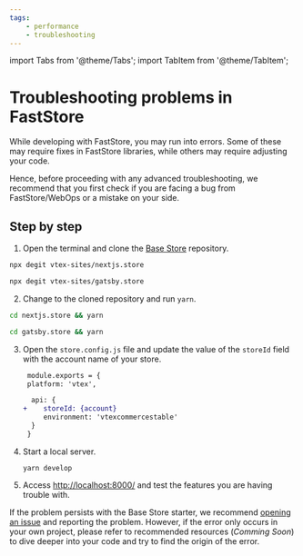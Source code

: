```yaml
---
tags: 
    - performance
    - troubleshooting
---
```


import Tabs from '@theme/Tabs';
import TabItem from '@theme/TabItem';

# Troubleshooting problems in FastStore

While developing with FastStore, you may run into errors. Some of these may require fixes in FastStore libraries, while others may require adjusting your code. 

Hence, before proceeding with any advanced troubleshooting, we recommend that you first check if you are facing a bug from FastStore/WebOps or a mistake on your side.

## Step by step

1. Open the terminal and clone the [Base Store](/starters/base) repository.

<Tabs groupId="chosen-framework">
  <TabItem value="nextjs" label="Next.js" default>

```sh
npx degit vtex-sites/nextjs.store
```

  </TabItem>
  <TabItem value="gatsby" label="Gatsby">

```sh
npx degit vtex-sites/gatsby.store
```

  </TabItem>
</Tabs>


2. Change to the cloned repository and run `yarn`.

<Tabs groupId="chosen-framework">
  <TabItem value="nextjs" label="Next.js" default>

```sh
cd nextjs.store && yarn
```

  </TabItem>
  <TabItem value="gatsby" label="Gatsby">

```sh
cd gatsby.store && yarn
```

  </TabItem>
</Tabs>

3. Open the `store.config.js` file and update the value of the `storeId` field with the account name of your store.
    ```diff
     module.exports = {
     platform: 'vtex',

      api: {
    +    storeId: {account}
         environment: 'vtexcommercestable'
      }
     }
    ```
4. Start a local server.
    ```
    yarn develop
    ```
5. Access [http://localhost:8000/](http://localhost:8000/) and test the features you are having trouble with.

If the problem persists with the Base Store starter, we recommend [opening an issue](https://github.com/vtex/faststore/issues/new/choose) and reporting the problem. However, if the error only occurs in your own project, please refer to recommended resources (*Comming Soon*) to dive deeper into your code and try to find the origin of the error.